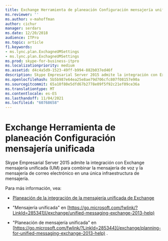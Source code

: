 ```yaml
---
title: Exchange Herramienta de planeación Configuración mensajería unificada
ms.reviewer: ''
ms.author: v-mahoffman
author: cichur
manager: serdars
ms.date: 12/20/2018
audience: ITPro
ms.topic: article
f1.keywords:
- ms.lync.plan.ExchagneUMSettings
- ms.lync.plan.ExchagneUMSettings
ms.prod: skype-for-business-itpro
ms.localizationpriority: medium
ms.assetid: d4c4a5d9-1523-49ff-b994-882b037ed46f
description: Skype Empresarial Server 2015 admite la integración con Exchange mensajería unificada para combinar la mensajería de voz y la mensajería de correo electrónico en una única infraestructura de mensajería.
ms.openlocfilehash: 5b5b987e64ea25e8ae79d706cfc807f08157e90a
ms.sourcegitcommit: 65a10f80e5dfd67b2778e09f5f92c21ef09ce36a
ms.translationtype: MT
ms.contentlocale: es-ES
ms.lasthandoff: 11/04/2021
ms.locfileid: "60768658"
---
```

# <a name="exchange-unified-messaging-settings-planning-tool"></a>Exchange Herramienta de planeación Configuración mensajería unificada

Skype Empresarial Server 2015 admite la integración con Exchange mensajería unificada (UM) para combinar la mensajería de voz y la mensajería de correo electrónico en una única infraestructura de mensajería.

Para más información, vea:

- [Planeación de la integración de la mensajería unificada de Exchange](/previous-versions/office/lync-server-2013/lync-server-2013-planning-for-exchange-unified-messaging-integration)

- "Mensajería unificada" en [https://go.microsoft.com/fwlink/?LinkId=285341](/exchange/unified-messaging-exchange-2013-help)

- "Planeación de mensajería unificada" en [https://go.microsoft.com/fwlink/?LinkId=285344](/exchange/planning-for-unified-messaging-exchange-2013-help) .
